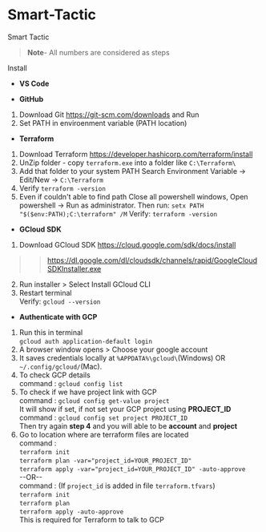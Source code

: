 # Smart-Tactic
Smart Tactic 
> **Note**- All numbers are considered as steps

Install
- **VS Code**

-  **GitHub**
1. Download Git https://git-scm.com/downloads and Run 
2. Set PATH in enviroenment variable (PATH location)

- **Terraform**
1. Download Terraform https://developer.hashicorp.com/terraform/install
2. UnZip folder - copy `terraform.exe` into a folder like `C:\Terraform\`
3. Add that folder to your system PATH
Search Environment Variable 
-> Edit/New -> `C:\Terraform`
4. Verify 
`terraform -version`
5. Even if couldn't able to find path
Close all powershell windows, Open powershell -> Run as administrator. 
Then run:
`setx PATH "$($env:PATH);C:\terraform" /M`
Verify: `terraform -version`

- **GCloud SDK**
1. Download GCloud SDK https://cloud.google.com/sdk/docs/install  
>> https://dl.google.com/dl/cloudsdk/channels/rapid/GoogleCloudSDKInstaller.exe
2. Run installer > Select Install GCloud CLI
3. Restart terminal  
Verify: `gcloud --version`

- **Authenticate with GCP**
1. Run this in terminal  
`gcloud auth application-default login`
2. A browser window opens > Choose your google account
3. It saves credentials locally at `%APPDATA%\gcloud\`(Windows) OR `~/.config/gcloud/`(Mac).
4. To check GCP details   
command : `gcloud config list`
5. To check if we have project link with GCP  
command : `gcloud config get-value project`  
It will show if set, if not set your GCP project using **PROJECT_ID**  
command : `gcloud config set project PROJECT_ID`  
Then try again **step 4** and you will able to be **account** and **project**
6. Go to location where are terraform files are located  
command :   
`terraform init`  
`terraform plan -var="project_id=YOUR_PROJECT_ID"`  
`terraform apply -var="project_id=YOUR_PROJECT_ID" -auto-approve`  
--OR--  
command : (If `project_id` is added in file `terraform.tfvars`)  
`terraform init`    
`terraform plan`  
`terraform apply -auto-approve`  
This is required for Terraform to talk to GCP
